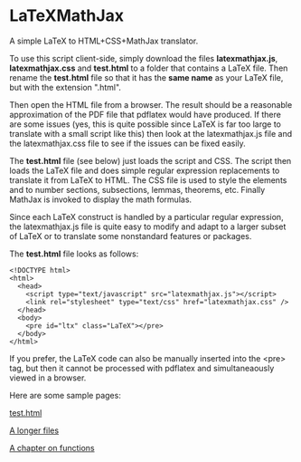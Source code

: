 LaTeXMathJax
============

A simple LaTeX to HTML+CSS+MathJax translator.

To use this script client-side, simply download the files 
**latexmathjax.js**, **latexmathjax.css** and **test.html** to a folder 
that contains a LaTeX file. Then rename the **test.html** file
so that it has the **same name** as your LaTeX file, but with the 
extension ".html".

Then open the HTML file from a browser. The result should be a reasonable
approximation of the PDF file that pdflatex would have produced. If
there are some issues (yes, this is quite possible since LaTeX is far
too large to translate with a small script like this) then look at the
latexmathjax.js file and the latexmathjax.css file to see if the
issues can be fixed easily.

The **test.html** file (see below) just loads the script and CSS. The
script then loads the LaTeX file and does simple regular expression
replacements to translate it from LaTeX to HTML. The CSS file is used
to style the elements and to number sections, subsections, lemmas,
theorems, etc.  Finally MathJax is invoked to display the math
formulas.

Since each LaTeX construct is handled by a particular regular expression,
the latexmathjax.js file is quite easy to modify and adapt to a larger
subset of LaTeX or to translate some nonstandard features or packages.

The **test.html** file looks as follows:

    <!DOCTYPE html>
    <html>
      <head>
        <script type="text/javascript" src="latexmathjax.js"></script>
        <link rel="stylesheet" type="text/css" href="latexmathjax.css" />
      </head>
      <body>
        <pre id="ltx" class="LaTeX"></pre>
      </body>
    </html>

If you prefer, the LaTeX code can also be manually inserted into the
&lt;pre> tag, but then it cannot be processed with pdflatex and
simultaneaously viewed in a browser.

Here are some sample pages:

[test.html](http://math.chapman.edu/~jipsen/latexmathjax/test.html)

[A longer files](http://math.chapman.edu/~jipsen/latexmathjax/index.html)

[A chapter on functions](http://math.chapman.edu/~jipsen/calculus/1.0/)
